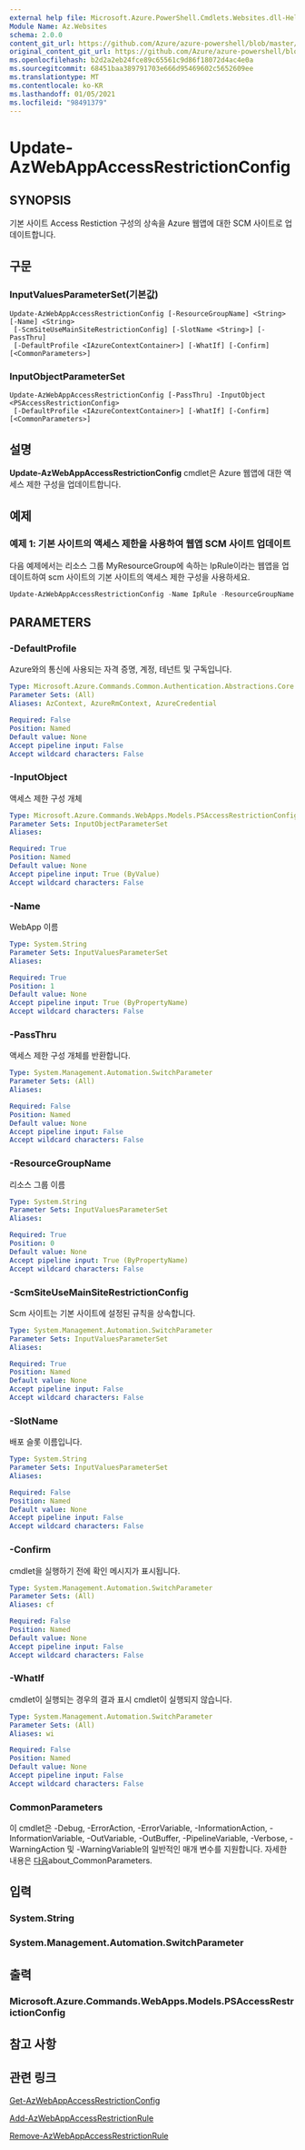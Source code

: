 ```yaml
---
external help file: Microsoft.Azure.PowerShell.Cmdlets.Websites.dll-Help.xml
Module Name: Az.Websites
schema: 2.0.0
content_git_url: https://github.com/Azure/azure-powershell/blob/master/src/Websites/Websites/help/Update-AzWebAppAccessRestrictionConfig.md
original_content_git_url: https://github.com/Azure/azure-powershell/blob/master/src/Websites/Websites/help/Update-AzWebAppAccessRestrictionConfig.md
ms.openlocfilehash: b2d2a2eb24fce89c65561c9d86f18072d4ac4e0a
ms.sourcegitcommit: 68451baa389791703e666d95469602c5652609ee
ms.translationtype: MT
ms.contentlocale: ko-KR
ms.lasthandoff: 01/05/2021
ms.locfileid: "98491379"
---
```

# Update-AzWebAppAccessRestrictionConfig

## SYNOPSIS
기본 사이트 Access Restiction 구성의 상속을 Azure 웹앱에 대한 SCM 사이트로 업데이트합니다.

## 구문

### InputValuesParameterSet(기본값)
```
Update-AzWebAppAccessRestrictionConfig [-ResourceGroupName] <String> [-Name] <String>
 [-ScmSiteUseMainSiteRestrictionConfig] [-SlotName <String>] [-PassThru]
 [-DefaultProfile <IAzureContextContainer>] [-WhatIf] [-Confirm] [<CommonParameters>]
```

### InputObjectParameterSet
```
Update-AzWebAppAccessRestrictionConfig [-PassThru] -InputObject <PSAccessRestrictionConfig>
 [-DefaultProfile <IAzureContextContainer>] [-WhatIf] [-Confirm] [<CommonParameters>]
```

## 설명
**Update-AzWebAppAccessRestrictionConfig** cmdlet은 Azure 웹앱에 대한 액세스 제한 구성을 업데이트합니다.

## 예제

### 예제 1: 기본 사이트의 액세스 제한을 사용하여 웹앱 SCM 사이트 업데이트

다음 예제에서는 리소스 그룹 MyResourceGroup에 속하는 IpRule이라는 웹앱을 업데이트하여 scm 사이트의 기본 사이트의 액세스 제한 구성을 사용하세요.

```powershell <!-- Aladdin Generated Example --> 
Update-AzWebAppAccessRestrictionConfig -Name IpRule -ResourceGroupName MyResourceGroup -ScmSiteUseMainSiteRestrictionConfig
```

## PARAMETERS

### -DefaultProfile
Azure와의 통신에 사용되는 자격 증명, 계정, 테넌트 및 구독입니다.

```yaml
Type: Microsoft.Azure.Commands.Common.Authentication.Abstractions.Core.IAzureContextContainer
Parameter Sets: (All)
Aliases: AzContext, AzureRmContext, AzureCredential

Required: False
Position: Named
Default value: None
Accept pipeline input: False
Accept wildcard characters: False
```

### -InputObject
액세스 제한 구성 개체

```yaml
Type: Microsoft.Azure.Commands.WebApps.Models.PSAccessRestrictionConfig
Parameter Sets: InputObjectParameterSet
Aliases:

Required: True
Position: Named
Default value: None
Accept pipeline input: True (ByValue)
Accept wildcard characters: False
```

### -Name
WebApp 이름

```yaml
Type: System.String
Parameter Sets: InputValuesParameterSet
Aliases:

Required: True
Position: 1
Default value: None
Accept pipeline input: True (ByPropertyName)
Accept wildcard characters: False
```

### -PassThru
액세스 제한 구성 개체를 반환합니다.

```yaml
Type: System.Management.Automation.SwitchParameter
Parameter Sets: (All)
Aliases:

Required: False
Position: Named
Default value: None
Accept pipeline input: False
Accept wildcard characters: False
```

### -ResourceGroupName
리소스 그룹 이름

```yaml
Type: System.String
Parameter Sets: InputValuesParameterSet
Aliases:

Required: True
Position: 0
Default value: None
Accept pipeline input: True (ByPropertyName)
Accept wildcard characters: False
```

### -ScmSiteUseMainSiteRestrictionConfig
Scm 사이트는 기본 사이트에 설정된 규칙을 상속합니다.

```yaml
Type: System.Management.Automation.SwitchParameter
Parameter Sets: InputValuesParameterSet
Aliases:

Required: True
Position: Named
Default value: None
Accept pipeline input: False
Accept wildcard characters: False
```

### -SlotName
배포 슬롯 이름입니다.

```yaml
Type: System.String
Parameter Sets: InputValuesParameterSet
Aliases:

Required: False
Position: Named
Default value: None
Accept pipeline input: False
Accept wildcard characters: False
```

### -Confirm
cmdlet을 실행하기 전에 확인 메시지가 표시됩니다.

```yaml
Type: System.Management.Automation.SwitchParameter
Parameter Sets: (All)
Aliases: cf

Required: False
Position: Named
Default value: None
Accept pipeline input: False
Accept wildcard characters: False
```

### -WhatIf
cmdlet이 실행되는 경우의 결과 표시 cmdlet이 실행되지 않습니다.

```yaml
Type: System.Management.Automation.SwitchParameter
Parameter Sets: (All)
Aliases: wi

Required: False
Position: Named
Default value: None
Accept pipeline input: False
Accept wildcard characters: False
```

### CommonParameters
이 cmdlet은 -Debug, -ErrorAction, -ErrorVariable, -InformationAction, -InformationVariable, -OutVariable, -OutBuffer, -PipelineVariable, -Verbose, -WarningAction 및 -WarningVariable의 일반적인 매개 변수를 지원합니다. 자세한 내용은 [다음](http://go.microsoft.com/fwlink/?LinkID=113216)about_CommonParameters.

## 입력

### System.String

### System.Management.Automation.SwitchParameter

## 출력

### Microsoft.Azure.Commands.WebApps.Models.PSAccessRestrictionConfig

## 참고 사항

## 관련 링크

[Get-AzWebAppAccessRestrictionConfig](./Get-AzWebAppAccessRestrictionConfig.md)

[Add-AzWebAppAccessRestrictionRule](./Add-AzWebAppAccessRestrictionRule.md)

[Remove-AzWebAppAccessRestrictionRule](./Remove-AzWebAppAccessRestrictionRule.md)
